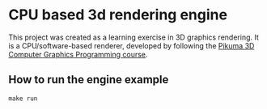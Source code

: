 # CPU based 3d rendering engine

This project was created as a learning exercise in 3D graphics rendering. It is a CPU/software-based renderer, developed by following the [Pikuma 3D Computer Graphics Programming course](https://pikuma.com/courses/learn-3d-computer-graphics-programming).

## How to run the engine example

```
make run
```